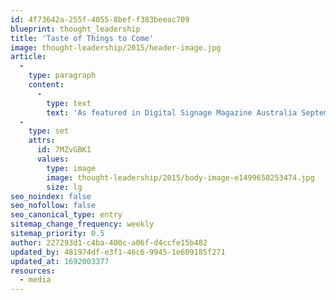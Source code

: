 ```yaml
---
id: 4f73642a-255f-4055-8bef-f383beeac709
blueprint: thought_leadership
title: 'Taste of Things to Come'
image: thought-leadership/2015/header-image.jpg
article:
  -
    type: paragraph
    content:
      -
        type: text
        text: 'As featured in Digital Signage Magazine Australia September issue, see the work we’ve done with McDonald’s Australia on the Create Your Taste roll-out across restaurants nationally.'
  -
    type: set
    attrs:
      id: 7MZvGBK1
      values:
        type: image
        image: thought-leadership/2015/body-image-e1499650253474.jpg
        size: lg
seo_noindex: false
seo_nofollow: false
seo_canonical_type: entry
sitemap_change_frequency: weekly
sitemap_priority: 0.5
author: 227293d1-c4ba-400c-a06f-d4ccfe15b482
updated_by: 481974df-e3f1-46c6-9945-1e609185f271
updated_at: 1692003377
resources:
  - media
---
```

